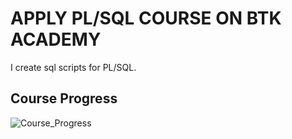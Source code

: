# APPLY PL/SQL COURSE ON BTK ACADEMY

I create sql scripts for PL/SQL. 

## Course Progress

![Course_Progress](https://geps.dev/progress/80?dangerColor=800000&warningColor=ff9900&successColor=006600)
